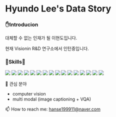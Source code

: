 # Hyundo Lee's Data Story


### ✋Introducion

대체할 수 없는 인재가 될 이현도입니다.

현재 Visionin R&D 연구소에서 인턴중입니다.


### :book:Skills:book:

<img src="https://img.shields.io/badge/Python-3776AB?style=flat&logo=Python&logoColor=white"/> <img src="https://img.shields.io/badge/Dart-0175C2?style=flat&logo=dart&logoColor=white"/> <img src="https://img.shields.io/badge/R-276DC3?style=flat&logo=R&logoColor=white"/> <img src="https://img.shields.io/badge/flask-000000?style=flat&logo=flask&logoColor=white"> <img src="https://img.shields.io/badge/flutter-02569B?style=flat&logo=flutter&logoColor=white"> <img src="https://img.shields.io/badge/Pytorch-EE4C2C?style=flat&logo=Pytorch&logoColor=white"/> <img src="https://img.shields.io/badge/Tensorflow-F37626?style=flat&logo=Tensorflow&logoColor=white"/> <img src="https://img.shields.io/badge/scikit learn-F7931E?style=flat&logo=scikit learn&logoColor=white"/> <img src="https://img.shields.io/badge/Pandas-150458?style=flat&logo=Pandas&logoColor=white"/> <img src="https://img.shields.io/badge/Numpy-013243?style=flat&logo=Numpy&logoColor=white"/> <img src="https://img.shields.io/badge/Jupyter-F37626?style=flat&logo=Jupyter&logoColor=white"/> <img src="https://img.shields.io/badge/Visual Studio Code-007ACC?style=flat&logo=Visual Studio Code&logoColor=white"/> <img src="https://img.shields.io/badge/Slack-4A154B?style=flat&logo=slack&logoColor=white"/> <img src="https://img.shields.io/badge/GitHub-100000?style=flat&logo=github&logoColor=white"/> <img src="https://img.shields.io/badge/mac%20os-000000?style=flat&logo=apple&logoColor=white"/> <img src="https://img.shields.io/badge/Notion-000000?style=flat&logo=notion&logoColor=white"/>


🤔 관심 분야
- computer vision
- multi modal (image captioning + VQA)


📫 How to reach me: hanse199911@naver.com
